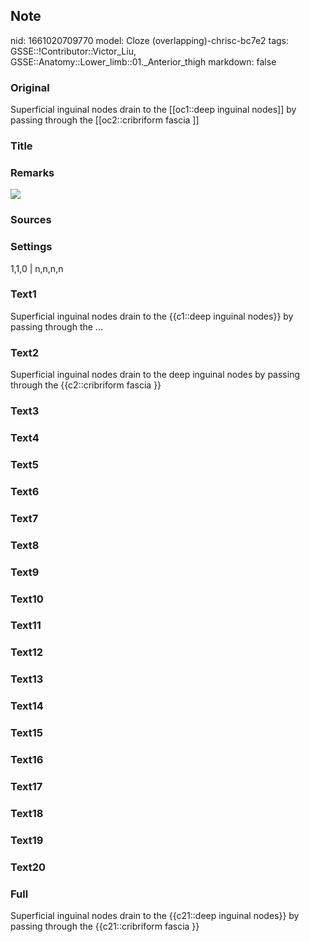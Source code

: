 ## Note
nid: 1661020709770
model: Cloze (overlapping)-chrisc-bc7e2
tags: GSSE::!Contributor::Victor_Liu, GSSE::Anatomy::Lower_limb::01._Anterior_thigh
markdown: false

### Original
Superficial inguinal nodes drain to the [[oc1::deep inguinal nodes]] by passing through the [[oc2::cribriform fascia ]]

### Title


### Remarks
<img src= 
"https://radiologykey.com/wp-content/uploads/2015/12/B9781455705962000317_f031-002-9781455705962.jpg">

### Sources


### Settings
1,1,0 | n,n,n,n

### Text1
Superficial inguinal nodes drain to the {{c1::deep inguinal nodes}} by passing through the ...

### Text2
Superficial inguinal nodes drain to the deep inguinal nodes by passing through the {{c2::cribriform fascia }}

### Text3


### Text4


### Text5


### Text6


### Text7


### Text8


### Text9


### Text10


### Text11


### Text12


### Text13


### Text14


### Text15


### Text16


### Text17


### Text18


### Text19


### Text20


### Full
Superficial inguinal nodes drain to the {{c21::deep inguinal nodes}} by passing through the {{c21::cribriform fascia }}
